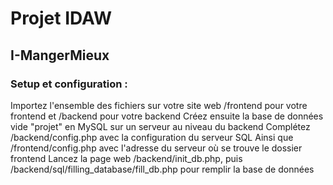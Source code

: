 # Projet IDAW
## I-MangerMieux

### Setup et configuration :

Importez l'ensemble des fichiers sur votre site web
/frontend pour votre frontend et /backend pour votre backend
Créez ensuite la base de données vide "projet" en MySQL sur un serveur au niveau du backend
Complétez /backend/config.php avec la configuration du serveur SQL
Ainsi que /frontend/config.php avec l'adresse du serveur où se trouve le dossier frontend
Lancez la page web /backend/init_db.php, puis /backend/sql/filling_database/fill_db.php pour remplir la base de données